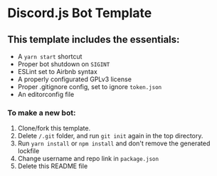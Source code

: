 # Discord.js Bot Template

## This template includes the essentials:
- A `yarn start` shortcut
- Proper bot shutdown on `SIGINT`
- ESLint set to Airbnb syntax
- A properly configurated GPLv3 license
- Proper .gitignore config, set to ignore `token.json`
- An editorconfig file

### To make a new bot:
1. Clone/fork this template.
1. Delete `/.git` folder, and run `git init` again in the top directory.
1. Run `yarn install` or `npm install` and don't remove the generated lockfile
1. Change username and repo link in `package.json`
1. Delete this README file
